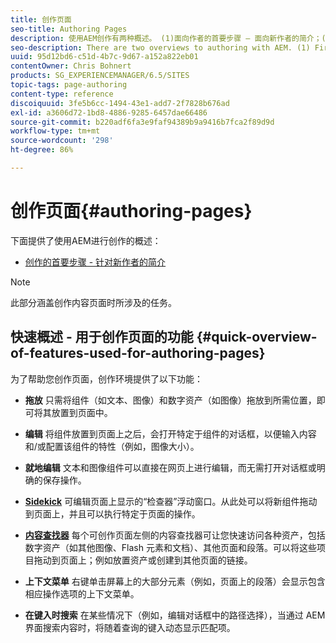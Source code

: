 ```yaml
---
title: 创作页面
seo-title: Authoring Pages
description: 使用AEM创作有两种概述。 (1)面向作者的首要步骤 — 面向新作者的简介；(2)页面创作快速指南 — 主要操作的快速指南（高级别）。
seo-description: There are two overviews to authoring with AEM. (1) First Steps for Authors - an introduction for new authors, and (2) Quick Guide to Authoring Pages - a quick guide (high-level) to the main actions.
uuid: 95d12bd6-c51d-4b7c-9d67-a152a822eb01
contentOwner: Chris Bohnert
products: SG_EXPERIENCEMANAGER/6.5/SITES
topic-tags: page-authoring
content-type: reference
discoiquuid: 3fe5b6cc-1494-43e1-add7-2f7828b676ad
exl-id: a3606d72-1bd8-4886-9285-6457dae66486
source-git-commit: b220adf6fa3e9faf94389b9a9416b7fca2f89d9d
workflow-type: tm+mt
source-wordcount: '298'
ht-degree: 86%

---
```


# 创作页面{#authoring-pages}

下面提供了使用AEM进行创作的概述：

* [创作的首要步骤 - 针对新作者的简介](/help/sites-classic-ui-authoring/classic-page-author-first-steps.md)

>[!NOTE]
>
>此部分涵盖创作内容页面时所涉及的任务。<!-- There are many additional features closely related to page authoring, these are covered under [Site and Page Features](/sites-classic-ui-authoring/classic-feature.md). -->

## 快速概述 - 用于创作页面的功能 {#quick-overview-of-features-used-for-authoring-pages}

为了帮助您创作页面，创作环境提供了以下功能：

* **拖放** 只需将组件（如文本、图像）和数字资产（如图像）拖放到所需位置，即可将其放置到页面中。

* **编辑** 将组件放置到页面上之后，会打开特定于组件的对话框，以便输入内容和/或配置该组件的特性（例如，图像大小）。

* **就地编辑** 文本和图像组件可以直接在网页上进行编辑，而无需打开对话框或明确的保存操作。

* **[Sidekick](/help/sites-classic-ui-authoring/classic-page-author-env-tools.md#sidekickclassicui)**
可编辑页面上显示的“检查器”浮动窗口。从此处可以将新组件拖动到页面上，并且可以执行特定于页面的操作。

* **[内容查找器](/help/sites-classic-ui-authoring/classic-page-author-env-tools.md#thecontentfinderclassicui)**
每个可创作页面左侧的内容查找器可让您快速访问各种资产，包括数字资产（如其他图像、Flash 元素和文档）、其他页面和段落。可以将这些项目拖动到页面上；例如放置资产或创建到其他页面的链接。

* **上下文菜单**
右键单击屏幕上的大部分元素（例如，页面上的段落）会显示包含相应操作选项的上下文菜单。

* **在键入时搜索**
在某些情况下（例如，编辑对话框中的路径选择），当通过 AEM 界面搜索内容时，将随着查询的键入动态显示匹配项。
